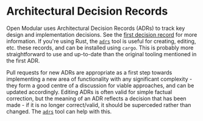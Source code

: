 # Architectural Decision Records

Open Modular uses Architectural Decision Records (ADRs) to track key design and implementation decisions. See the [first decision record][0] for more information. If you're using Rust, the [`adrs`][1] tool is useful for creating, editing, etc. these records, and can be installed using `cargo`. This is probably more straightforward to use and up-to-date than the original tooling mentioned in the first ADR.

Pull requests for new ADRs are appropriate as a first step towards implementing a new area of functionality with any significant complexity - they form a good centre of a discussion for viable approaches, and can be updated accordingly. Editing ADRs is often valid for simple factual correction, but the meaning of an ADR reflects a decision that has been made - if it is no longer correct/valid, it should be superceded rather than changed. The [`adrs`][1] tool can help with this.

[0]: ./0001-record-architecture-decisions.md
[1]: https://github.com/joshrotenberg/adrs
